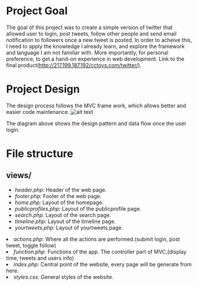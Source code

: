 # Project Goal

The goal of this project was to create a simple version of twitter that allowed user to login, post tweets, follow other people and send email notification to followers once a new tweet is posted.
In order to acheive this, I need to apply the knowledge I already learn, and explore the framework and language I am not familiar with. More importantly, for personal preference, to get a hand-on experience in web development. 
Link to the final product(http://217.199.187.192/cctoys.com/twitter/).

# Project Design

The design process follows the MVC frame work, which allows better and easier code maintenance.
![alt text](https://github.com/uml-dc2-2016-spring/MiniTwitter/blob/master/MVC%20frame%20work.png)

The diagram above shows the design pattern and data flow once the user login.

# File structure

## views/
<ul>
  <li><i>header.php:</i> Header of the web page.</li>
  <li><i>footer.php:</i> Footer of the web page.</li>
  <li><i>home.php:</i> Layout of the homepage.</li>
  <li><i>publicprofiles.php:</i> Layout of the publicprofile page.</li>
  <li><i>search.php:</i> Layout of the search page.</li>
  <li><i>timeline.php:</i> Layout of the timeline page.</li>
  <li><i>yourtweets.php:</i> Layout of yourtweets page.</li>
</ul>

<li><i>actions.php:</i> Where all the actions are performed.(submit login, post tweet, toggle follow)</li>
<li><i>function.php:</i> Functions of the app. The controller part of MVC.(display time, tweets and users info)</li>
<li><i>index.php:</i> Central point of the website, every page will be generate from here.</li>
<li><i>styles.css:</i> General styles of the website.</li>



